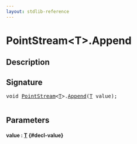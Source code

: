 ```yaml
---
layout: stdlib-reference
---
```


# PointStream\<T\>\.Append

## Description





## Signature 

<pre>
void <a href="/stdlib-reference/types/PointStream/index" class="code_type">PointStream</a>&lt;<a href="/stdlib-reference/types/PointStream/index#typeparam-T" class="code_type">T</a>&gt;.<a href="/stdlib-reference/types/PointStream/Append">Append</a>(<a href="/stdlib-reference/types/PointStream/index#typeparam-T" class="code_type">T</a> <span class='code_param'>value</span>);

</pre>

## Parameters

#### value  : [T](/stdlib-reference/types/PointStream/index#typeparam-T) {#decl-value}

